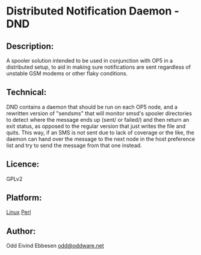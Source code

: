 # Distributed Notification Daemon - DND

## Description:

A spooler solution intended to be used in conjunction with OP5 in a
distributed setup, to aid in making sure notifications are sent regardless
of unstable GSM modems or other flaky conditions.

## Technical:

DND contains a daemon that should be run on each OP5 node, and a rewritten
version of "sendsms" that will monitor smsd's spooler directories to
detect where the message ends up (sent/ or failed/) and then return an
exit status, as opposed to the regular version that just writes the file
and quits. This way, if an SMS is not sent due to lack of coverage or
the like, the daemon can hand over the message to the next node in the
host preference list and try to send the message from that one instead.

## Licence: 

GPLv2

## Platform:

[Linux](http://www.kernel.org)
[Perl](http://www.perl.org)

## Author:

Odd Eivind Ebbesen <odd@oddware.net>
